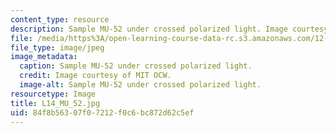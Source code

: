```yaml
---
content_type: resource
description: Sample MU-52 under crossed polarized light. Image courtesy of MIT OCW.
file: /media/https%3A/open-learning-course-data-rc.s3.amazonaws.com/12-109-petrology-fall-2005/84f8b56307f07212f0c6bc872d62c5ef_L14_MU_52.jpg
file_type: image/jpeg
image_metadata:
  caption: Sample MU-52 under crossed polarized light.
  credit: Image courtesy of MIT OCW.
  image-alt: Sample MU-52 under crossed polarized light.
resourcetype: Image
title: L14_MU_52.jpg
uid: 84f8b563-07f0-7212-f0c6-bc872d62c5ef
---
```

